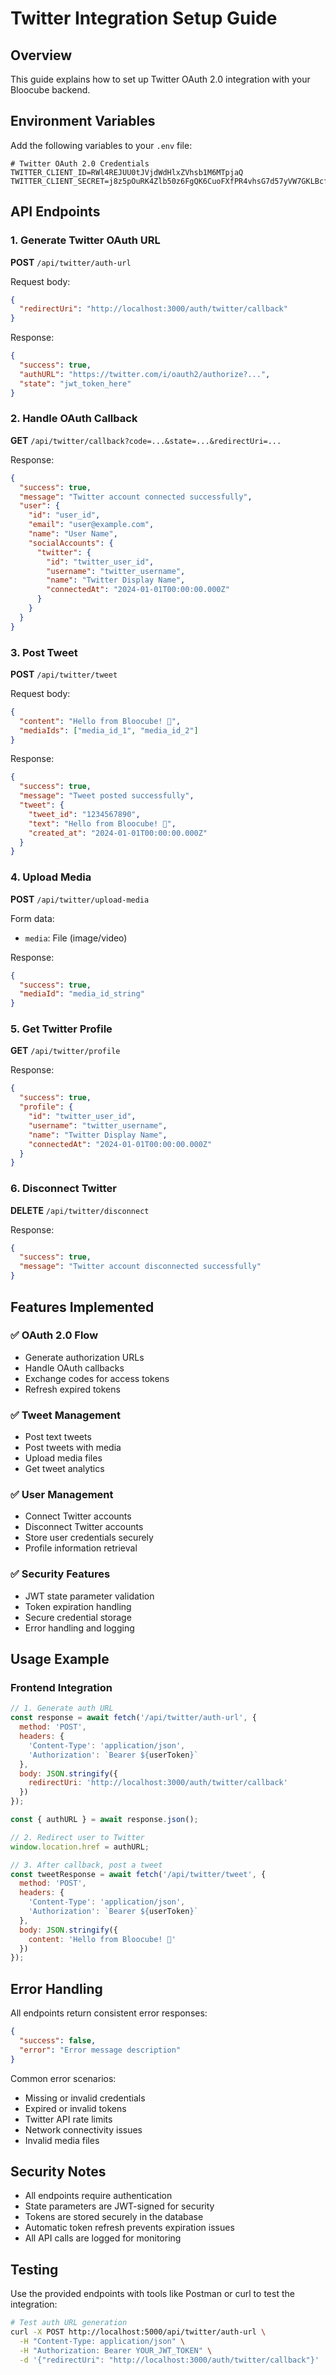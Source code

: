 # Twitter Integration Setup Guide

## Overview
This guide explains how to set up Twitter OAuth 2.0 integration with your Bloocube backend.

## Environment Variables
Add the following variables to your `.env` file:

```env
# Twitter OAuth 2.0 Credentials
TWITTER_CLIENT_ID=RWl4REJUU0tJVjdWdHlxZVhsb1M6MTpjaQ
TWITTER_CLIENT_SECRET=j8z5pOuRK4Zlb50z6FgQK6CuoFXfPR4vhsG7d57yVW7GKLBcfZ
```

## API Endpoints

### 1. Generate Twitter OAuth URL
**POST** `/api/twitter/auth-url`

Request body:
```json
{
  "redirectUri": "http://localhost:3000/auth/twitter/callback"
}
```

Response:
```json
{
  "success": true,
  "authURL": "https://twitter.com/i/oauth2/authorize?...",
  "state": "jwt_token_here"
}
```

### 2. Handle OAuth Callback
**GET** `/api/twitter/callback?code=...&state=...&redirectUri=...`

Response:
```json
{
  "success": true,
  "message": "Twitter account connected successfully",
  "user": {
    "id": "user_id",
    "email": "user@example.com",
    "name": "User Name",
    "socialAccounts": {
      "twitter": {
        "id": "twitter_user_id",
        "username": "twitter_username",
        "name": "Twitter Display Name",
        "connectedAt": "2024-01-01T00:00:00.000Z"
      }
    }
  }
}
```

### 3. Post Tweet
**POST** `/api/twitter/tweet`

Request body:
```json
{
  "content": "Hello from Bloocube! 🚀",
  "mediaIds": ["media_id_1", "media_id_2"]
}
```

Response:
```json
{
  "success": true,
  "message": "Tweet posted successfully",
  "tweet": {
    "tweet_id": "1234567890",
    "text": "Hello from Bloocube! 🚀",
    "created_at": "2024-01-01T00:00:00.000Z"
  }
}
```

### 4. Upload Media
**POST** `/api/twitter/upload-media`

Form data:
- `media`: File (image/video)

Response:
```json
{
  "success": true,
  "mediaId": "media_id_string"
}
```

### 5. Get Twitter Profile
**GET** `/api/twitter/profile`

Response:
```json
{
  "success": true,
  "profile": {
    "id": "twitter_user_id",
    "username": "twitter_username",
    "name": "Twitter Display Name",
    "connectedAt": "2024-01-01T00:00:00.000Z"
  }
}
```

### 6. Disconnect Twitter
**DELETE** `/api/twitter/disconnect`

Response:
```json
{
  "success": true,
  "message": "Twitter account disconnected successfully"
}
```

## Features Implemented

### ✅ OAuth 2.0 Flow
- Generate authorization URLs
- Handle OAuth callbacks
- Exchange codes for access tokens
- Refresh expired tokens

### ✅ Tweet Management
- Post text tweets
- Post tweets with media
- Upload media files
- Get tweet analytics

### ✅ User Management
- Connect Twitter accounts
- Disconnect Twitter accounts
- Store user credentials securely
- Profile information retrieval

### ✅ Security Features
- JWT state parameter validation
- Token expiration handling
- Secure credential storage
- Error handling and logging

## Usage Example

### Frontend Integration
```javascript
// 1. Generate auth URL
const response = await fetch('/api/twitter/auth-url', {
  method: 'POST',
  headers: {
    'Content-Type': 'application/json',
    'Authorization': `Bearer ${userToken}`
  },
  body: JSON.stringify({
    redirectUri: 'http://localhost:3000/auth/twitter/callback'
  })
});

const { authURL } = await response.json();

// 2. Redirect user to Twitter
window.location.href = authURL;

// 3. After callback, post a tweet
const tweetResponse = await fetch('/api/twitter/tweet', {
  method: 'POST',
  headers: {
    'Content-Type': 'application/json',
    'Authorization': `Bearer ${userToken}`
  },
  body: JSON.stringify({
    content: 'Hello from Bloocube! 🚀'
  })
});
```

## Error Handling
All endpoints return consistent error responses:

```json
{
  "success": false,
  "error": "Error message description"
}
```

Common error scenarios:
- Missing or invalid credentials
- Expired or invalid tokens
- Twitter API rate limits
- Network connectivity issues
- Invalid media files

## Security Notes
- All endpoints require authentication
- State parameters are JWT-signed for security
- Tokens are stored securely in the database
- Automatic token refresh prevents expiration issues
- All API calls are logged for monitoring

## Testing
Use the provided endpoints with tools like Postman or curl to test the integration:

```bash
# Test auth URL generation
curl -X POST http://localhost:5000/api/twitter/auth-url \
  -H "Content-Type: application/json" \
  -H "Authorization: Bearer YOUR_JWT_TOKEN" \
  -d '{"redirectUri": "http://localhost:3000/auth/twitter/callback"}'
```
